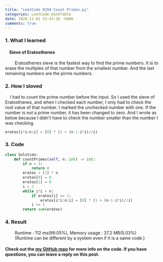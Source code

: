 ```yaml
---
title: "LeetCode 0204 Count Primes.py"
categories: LeetCode HashTable
date: 2020-11-01 15:43:28 -0400
comments: true
---
```


### 1. What I learned
#### &nbsp;&nbsp;&nbsp;&nbsp;Sieve of Eratosthenes
&nbsp;&nbsp;&nbsp;&nbsp;&nbsp;&nbsp;&nbsp;&nbsp;Eratosthenes sieve is the fastest way to find the prime numbers. It is to erase the multiples of that number from the smallest number. And the last remaining numbers are the pirme numbers.

### 2. How I sloved
&nbsp;&nbsp;&nbsp;&nbsp;I had to count the prime number before the input. So I used the sieve of Eratosthenes, and when I checked each number, I only had to check the root value of that number. I marked the unchecked number with one. If the number is not a prime number, it has been changed to zero. And I wrote as below because I didn't have to check the number smaller than the number I was checking.
```python
eratos[i*i:n:i] = [0] * (1 + (n-1-i*i)//i)
```  

### 3. Code
```python
class Solution:
    def countPrimes(self, n: int) -> int:
        if n < 3:
            return 0
        eratos = [1] * n
        eratos[0] = 0
        eratos[1] = 0
        i = 2
        while i*i < n:
            if eratos[i] == 1:
                eratos[i*i:n:i] = [0] * (1 + (n-1-i*i)//i)
            i += 1
        return sum(eratos)
```

### 4. Result
&nbsp;&nbsp;&nbsp;&nbsp;&nbsp;&nbsp;&nbsp;&nbsp;Runtime : 112 ms(99.05%), Memory usage : 37.2 MB(5.03%)  
&nbsp;&nbsp;&nbsp;&nbsp;&nbsp;&nbsp;&nbsp;&nbsp;(Runtime can be different by a system even if it is a same code.)

#### Check out the [my GitHub repo][hyuk-gh] for more info on the code. If you have questions, you can leave a reply on this post.
[hyuk-gh]:   https://github.com/dlgur1994/StudyAlgorithms
